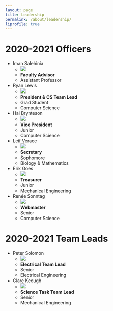 ```yaml
---
layout: page 
title: Leadership
permalink: /about/leadership/
liprofile: true
---
```

# 2020-2021 Officers
* Iman Salehinia
  * ![](/assets/photos/iman.png)
  * **Faculty Advisor**
  * Assistant Professor
* Ryan Lewis
  * ![](/assets/photos/Ryan_Lewis.jpg)
  * **President & CS Team Lead**
  * Grad Student
  * Computer Science
* Hal Brynteson
  * ![](/assets/photos/HAL_9000.png)
  * **Vice President**
  * Junior
  * Computer Science
* Leif Verace
  * ![](/assets/photos/Leif%20Verace%20Pic.png)
  * **Secretary**
  * Sophomore
  * Biology & Mathematics
* Erik Goes
  * ![](/assets/photos/Erik%20Goes.png)
  * **Treasurer**
  * Junior
  * Mechanical Engineering
* Ren&eacute;e Sonntag
  * ![](/assets/photos/renee.png)
  * **Webmaster**
  * Senior
  * Computer Science
  
# 2020-2021 Team Leads
* Peter Solomon
  * ![](/assets/photos/Peter_Solomon.png)
  * **Electrical Team Lead**
  * Senior
  * Electrical Engineering
* Clare Keough
  * ![](/assets/photos/clare.jpg)
  * **Science Task Team Lead**
  * Senior
  * Mechanical Engineering
